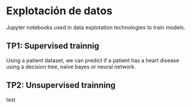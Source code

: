 # Explotación de datos
Jupyter notebooks used in data explotation technologies to train models.

## TP1: Supervised trainnig
Using a patient dataset, we can predict if a patient has a heart disease using a decision tree, naïve bayes or neural network.

## TP2: Unsupervised trainning
test
